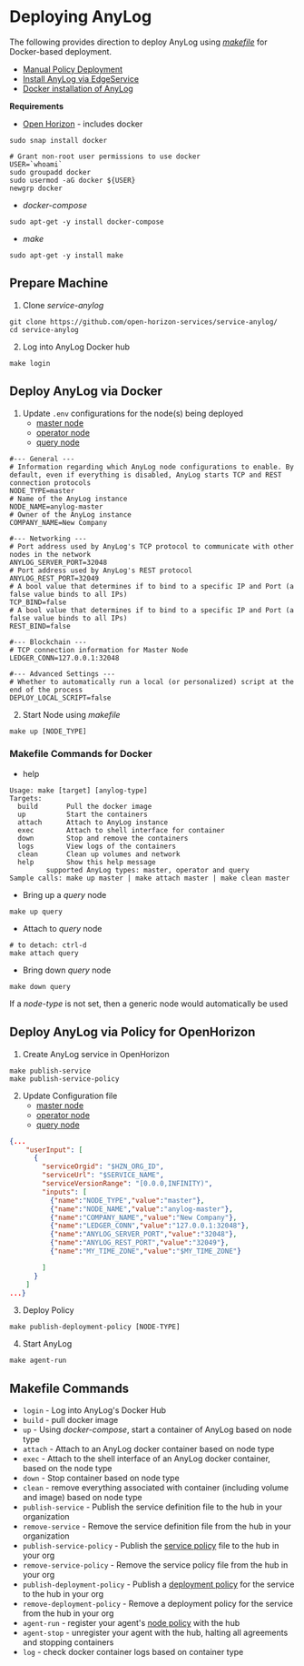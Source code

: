 # Deploying AnyLog 

The following provides direction to deploy AnyLog using [_makefile_](Makefile) for Docker-based deployment.
* [Manual Policy Deployment](OpenHorizon_policy.md)
* [Install AnyLog via EdgeService](OpenHorizon_EdgeService.md)
* [Docker installation of AnyLog](https://github.com/AnyLog-co/documentation/tree/master/training)

**Requirements**
* [Open Horizon](OpenHorizon_install.md) - includes docker
```shell
sudo snap install docker
 
# Grant non-root user permissions to use docker
USER=`whoami` 
sudo groupadd docker 
sudo usermod -aG docker ${USER} 
newgrp docker
```

* _docker-compose_
```shell
sudo apt-get -y install docker-compose 
```

* _make_
```shell
sudo apt-get -y install make
```

## Prepare Machine
1. Clone _service-anylog_
```shell
git clone https://github.com/open-horizon-services/service-anylog/
cd service-anylog
```

2. Log into AnyLog Docker hub 
```shell
make login
```

## Deploy AnyLog via Docker 
1. Update `.env` configurations for the node(s) being deployed 
   * [master node](docker_makefile/anylog_master.env)
   * [operator node](docker_makefile/anylog_operator.env)
   * [query node](docker_makefile/anylog_query.env)

```dotenv
#--- General ---
# Information regarding which AnyLog node configurations to enable. By default, even if everything is disabled, AnyLog starts TCP and REST connection protocols
NODE_TYPE=master
# Name of the AnyLog instance
NODE_NAME=anylog-master
# Owner of the AnyLog instance
COMPANY_NAME=New Company

#--- Networking ---
# Port address used by AnyLog's TCP protocol to communicate with other nodes in the network
ANYLOG_SERVER_PORT=32048
# Port address used by AnyLog's REST protocol
ANYLOG_REST_PORT=32049
# A bool value that determines if to bind to a specific IP and Port (a false value binds to all IPs)
TCP_BIND=false
# A bool value that determines if to bind to a specific IP and Port (a false value binds to all IPs)
REST_BIND=false

#--- Blockchain ---
# TCP connection information for Master Node
LEDGER_CONN=127.0.0.1:32048

#--- Advanced Settings ---
# Whether to automatically run a local (or personalized) script at the end of the process
DEPLOY_LOCAL_SCRIPT=false
```

2. Start Node using _makefile_
```shell
make up [NODE_TYPE]
```

### Makefile Commands for Docker
* help
```shell
Usage: make [target] [anylog-type]
Targets:
  build       Pull the docker image
  up          Start the containers
  attach      Attach to AnyLog instance
  exec        Attach to shell interface for container
  down        Stop and remove the containers
  logs        View logs of the containers
  clean       Clean up volumes and network
  help        Show this help message
         supported AnyLog types: master, operator and query
Sample calls: make up master | make attach master | make clean master
```

* Bring up a _query_ node
```shell
make up query
```

* Attach to _query_ node
```shell
# to detach: ctrl-d
make attach query  
```

* Bring down _query_ node
```shell
make down query
```
If a _node-type_ is not set, then a generic node would automatically be used    



## Deploy AnyLog via Policy for OpenHorizon
1. Create AnyLog service in OpenHorizon
```shell
make publish-service
make publish-service-policy
```

2. Update Configuration file
   * [master node](policy_deployment%2Fdeployment.policy.master.json)
   * [operator node](policy_deployment%2Fdeployment.policy.operator.json)
   * [query node](policy_deployment%2Fdeployment.policy.quety.json)
```json
{...
    "userInput": [ 
      {            
        "serviceOrgid": "$HZN_ORG_ID",
        "serviceUrl": "$SERVICE_NAME",
        "serviceVersionRange": "[0.0.0,INFINITY)",
        "inputs": [
          {"name":"NODE_TYPE","value":"master"},
          {"name":"NODE_NAME","value":"anylog-master"},
          {"name":"COMPANY_NAME","value":"New Company"},
          {"name":"LEDGER_CONN","value":"127.0.0.1:32048"},
          {"name":"ANYLOG_SERVER_PORT","value":"32048"},
          {"name":"ANYLOG_REST_PORT","value":"32049"},
          {"name":"MY_TIME_ZONE","value":"$MY_TIME_ZONE"}

        ]
      }
    ]
...}
```

3. Deploy Policy
```shell
make publish-deployment-policy [NODE-TYPE]
```

4. Start AnyLog 
```shell
make agent-run
```

## Makefile Commands 
* `login` - Log into AnyLog's Docker Hub
* `build` - pull docker image 
* `up` - Using _docker-compose_, start a container of AnyLog based on node type
* `attach` - Attach to an AnyLog docker container based on node type
* `exec` - Attach to the shell interface of an AnyLog docker container, based on the node type 
* `down` - Stop container based on node type 
* `clean` - remove everything associated with container (including volume and image) based on node type
* `publish-service` - Publish the service definition file to the hub in your organization
* `remove-service` - Remove the service definition file from the hub in your organization
* `publish-service-policy` - Publish the [service policy](https://github.com/open-horizon/examples/blob/master/edge/services/helloworld/PolicyRegister.md#service-policy) file to the hub in your org
* `remove-service-policy` - Remove the service policy file from the hub in your org
* `publish-deployment-policy` - Publish a [deployment policy](https://github.com/open-horizon/examples/blob/master/edge/services/helloworld/PolicyRegister.md#deployment-policy) for the service to the hub in your org
* `remove-deployment-policy` - Remove a deployment policy for the service from the hub in your org
* `agent-run` - register your agent's [node policy](https://github.com/open-horizon/examples/blob/master/edge/services/helloworld/PolicyRegister.md#node-policy) with the hub
* `agent-stop` - unregister your agent with the hub, halting all agreements and stopping containers
* `log` - check docker container logs based on container type 


